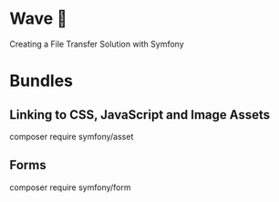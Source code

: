 # Wave :whale2:
Creating a File Transfer Solution with Symfony

# Bundles
## Linking to CSS, JavaScript and Image Assets
composer require symfony/asset

## Forms
composer require symfony/form
